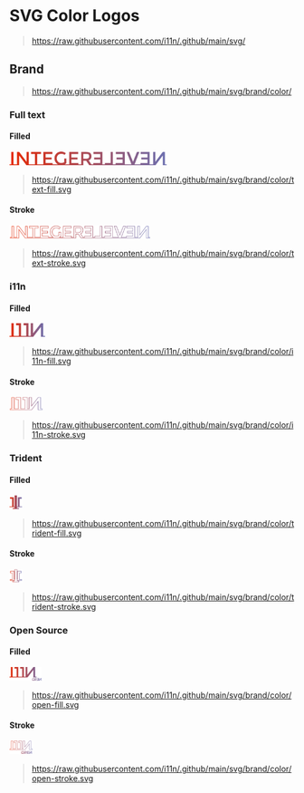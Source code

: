 # SVG Color Logos
> https://raw.githubusercontent.com/i11n/.github/main/svg/

## Brand

> https://raw.githubusercontent.com/i11n/.github/main/svg/brand/color/

### Full text

#### Filled

<img height="24" src="./text-fill.svg">

> https://raw.githubusercontent.com/i11n/.github/main/svg/brand/color/text-fill.svg

#### Stroke

<img height="24" src="./text-stroke.svg">

> https://raw.githubusercontent.com/i11n/.github/main/svg/brand/color/text-stroke.svg

### i11n

#### Filled

<img height="24" src="./i11n-fill.svg">

> https://raw.githubusercontent.com/i11n/.github/main/svg/brand/color/i11n-fill.svg

#### Stroke

<img height="24" src="./i11n-stroke.svg">

> https://raw.githubusercontent.com/i11n/.github/main/svg/brand/color/i11n-stroke.svg

### Trident

#### Filled

<img height="24" src="./trident-fill.svg">

> https://raw.githubusercontent.com/i11n/.github/main/svg/brand/color/trident-fill.svg

#### Stroke

<img height="24" src="./trident-stroke.svg">

> https://raw.githubusercontent.com/i11n/.github/main/svg/brand/color/trident-stroke.svg

### Open Source

#### Filled

<img height="24" src="./open-fill.svg">

> https://raw.githubusercontent.com/i11n/.github/main/svg/brand/color/open-fill.svg

#### Stroke

<img height="24" src="./open-stroke.svg">

> https://raw.githubusercontent.com/i11n/.github/main/svg/brand/color/open-stroke.svg

